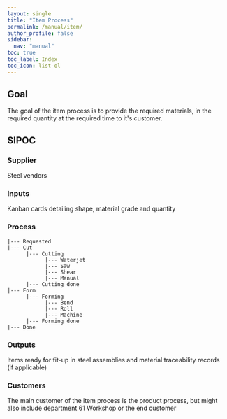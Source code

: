 ```yaml
---
layout: single
title: "Item Process"
permalink: /manual/item/
author_profile: false
sidebar:
  nav: "manual"
toc: true
toc_label: Index
toc_icon: list-ol
---
```

## Goal
The goal of the item process is to provide the required materials, in the required quantity at the required time to it's customer.

## SIPOC
### Supplier
Steel vendors

### Inputs
Kanban cards detailing shape, material grade and quantity

### Process
```
|--- Requested
|--- Cut
      |--- Cutting
            |--- Waterjet
            |--- Saw
            |--- Shear
            |--- Manual
      |--- Cutting done
|--- Form
      |--- Forming
            |--- Bend
            |--- Roll
            |--- Machine
      |--- Forming done
|--- Done
```

### Outputs
Items ready for fit-up in steel assemblies and material traceability records (if applicable)

### Customers
The main customer of the item process is the product process, but might also include department 61 Workshop or the end customer
